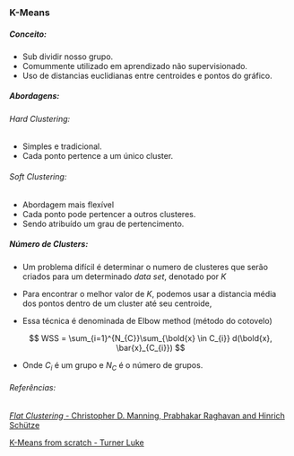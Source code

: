 ### K-Means
##### Conceito:
- Sub dividir nosso grupo.
- Comummente utilizado em aprendizado não supervisionado.
- Uso de distancias euclidianas entre centroides e pontos do gráfico.

##### Abordagens:
###### _Hard Clustering_:
- Simples e tradicional.
- Cada ponto pertence a um único cluster.
###### _Soft Clustering_:
- Abordagem mais flexível
- Cada ponto pode pertencer a outros clusteres.
- Sendo atribuído um grau de pertencimento.

##### Número de _Clusters_:
- Um problema difícil é determinar o numero de clusteres que serão criados para um 
determinado _data set_, denotado por $K$

- Para encontrar o melhor valor de $K$, podemos usar a distancia média dos pontos
dentro de um cluster até seu centroide, 
- Essa técnica é denominada de Elbow method (método do cotovelo)

$$ WSS = \sum_{i=1}^{N_{C}}\sum_{\bold{x} \in C_{i}} d(\bold{x}, \bar{x}_{C_{i}}) $$

- Onde $C_i$ é um grupo e $N_C$ é o número de grupos.


###### Referências:
[_Flat Clustering_ - Christopher D. Manning, Prabhakar Raghavan and Hinrich Schütze
](https://nlp.stanford.edu/IR-book/pdf/16flat.pdf)

[K-Means from scratch - Turner Luke
](https://towardsdatascience.com/create-your-own-k-means-clustering-algorithm-in-python-d7d4c9077670)



